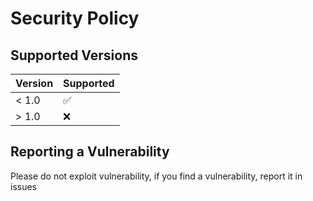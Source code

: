 # Security Policy

## Supported Versions

| Version | Supported          |
| ------- | ------------------ |
| < 1.0   | :white_check_mark: |
| > 1.0   | :x:                |

## Reporting a Vulnerability

Please do not exploit vulnerability, if you find a vulnerability, report it in issues
